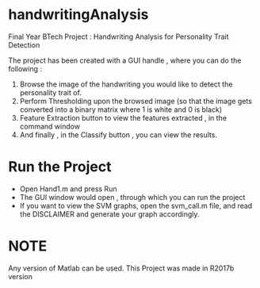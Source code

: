 # handwritingAnalysis
Final Year BTech Project : Handwriting Analysis for Personality Trait Detection

The project has been created with a GUI handle , where you can do the following :
<ol>
  <li>Browse the image of the handwriting you would like to detect the personality trait of.</li>
  <li>Perform Thresholding upon the browsed image (so that the image gets converted into a binary matrix where 1 is white and 0 is black)</li>
  <li>Feature Extraction button to view the features extracted , in the command window</li>
  <li>And finally , in the Classify button , you can view the results.</li>
</ol>

# Run the Project
- Open Hand1.m and press Run
- The GUI window would open , through which you can run the project
- If you want to view the SVM graphs, open the svm_call.m file, and read the DISCLAIMER and generate your graph accordingly.

# NOTE
Any version of Matlab can be used. This Project was made in R2017b version
